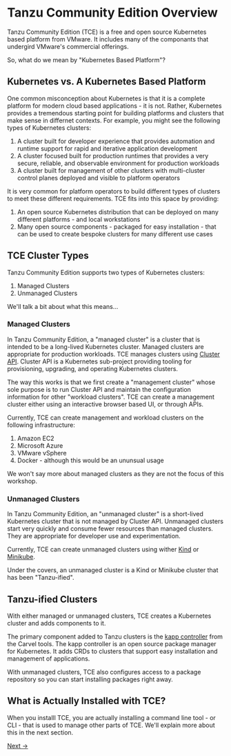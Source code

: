 # Tanzu Community Edition Overview

Tanzu Community Edition (TCE) is a free and open source Kubernetes based platform from VMware. It includes
many of the componants that undergird VMware's commercial offerings.

So, what do we mean by "Kubernetes Based Platform"?

## Kubernetes vs. A Kubernetes Based Platform

One common misconception about Kubernetes is that it is a complete platform for modern cloud based applications -
it is not. Rather, Kubernetes provides a tremendous starting point for building platforms and clusters that make
sense in differnet contexts. For example, you might see the following types of Kubernetes clusters:

1. A cluster built for developer experience that provides automation and runtime support for rapid and
   iterative application development
1. A cluster focused built for production runtimes that provides a very secure, reliable, and observable
   environment for production workloads
1. A cluster built for management of other clusters with multi-cluster control planes deployed and
   visible to platform operators

It is very common for platform operators to build different types of clusters to meet these different requirements.
TCE fits into this space by providing:

1. An open source Kubernetes distribution that can be deployed on many different platforms - and local workstations
1. Many open source components - packaged for easy installation - that can be used to create bespoke clusters for
   many different use cases

## TCE Cluster Types

Tanzu Community Edition supports two types of Kubernetes clusters:

1. Managed Clusters
1. Unmanaged Clusters

We'll talk a bit about what this means...

### Managed Clusters

In Tanzu Community Edition, a "managed cluster" is a cluster that is intended to be a long-lived Kubernetes cluster. Managed clusters are
appropriate for production workloads. TCE manages clusters using [Cluster API](https://cluster-api.sigs.k8s.io/). Cluster API is a Kubernetes
sub-project providing tooling for provisioning, upgrading, and operating Kubernetes clusters.

The way this works is that we first create a "management cluster" whose sole purpose is to run Cluster API and maintain the configuration
information for other "workload clusters". TCE can create a management cluster either using an interactive browser based UI, or through
APIs.

Currently, TCE can create management and workload clusters on the following infrastructure:

1. Amazon EC2
1. Microsoft Azure
1. VMware vSphere
1. Docker - although this would be an ununsual usage

We won't say more about managed clusters as they are not the focus of this workshop.

### Unmanaged Clusters

In Tanzu Community Edition, an "unmanaged cluster" is a short-lived Kubernetes cluster that is not managed by Cluster API. Unmanaged clusters
start very quickly and consume fewer resources than managed clusters. They are appropriate for developer use and experimentation.

Currently, TCE can create unmanaged clusters using wither [Kind](https://kind.sigs.k8s.io/) or [Minikube](https://minikube.sigs.k8s.io/docs/).

Under the covers, an unmanaged cluster is a Kind or Minikube cluster that has been "Tanzu-ified".

## Tanzu-ified Clusters

With either managed or unmanaged clusters, TCE creates a Kubernetes cluster and adds components to it.

The primary component added to Tanzu clusters is the [kapp controller](https://carvel.dev/kapp-controller/) from the Carvel tools. The kapp controller
is an open source package manager for Kubernetes. It adds CRDs to clusters that support easy installation and management of applications.

With unmanaged clusters, TCE also configures access to a package repository so you can start installing packages right away.

## What is Actually Installed with TCE?

When you installl TCE, you are actually installing a command line tool - or CLI - that is used to manage other parts of TCE. We'll explain
more about this in the next section.

[Next -&gt;](tce-clis.md)
